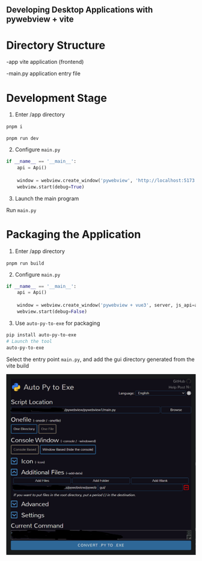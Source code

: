 ## Developing Desktop Applications with pywebview + vite

# Directory Structure

-app  vite application (frontend)

-main.py  application entry file

# Development Stage

1. Enter /app directory

`pnpm i`

`pnpm run dev`

2. Configure `main.py`

```python
if __name__ == '__main__':
    api = Api()

    window = webview.create_window('pywebview', 'http://localhost:5173', js_api=api, )
    webview.start(debug=True)
```

3. Launch the main program

Run `main.py`

# Packaging the Application
1. Enter /app directory

`pnpm run build`

2. Configure `main.py`

```python
if __name__ == '__main__':
    api = Api()

    window = webview.create_window('pywebview + vue3', server, js_api=api, )
    webview.start(debug=False)
```

3. Use `auto-py-to-exe` for packaging

```bash
pip install auto-py-to-exe
# Launch the tool
auto-py-to-exe
```

Select the entry point `main.py`, and add the gui directory generated from the vite build

![auto-py-to-exe](./auto-py-to-exe.png)